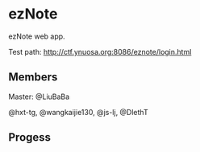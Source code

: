 # ezNote

ezNote web app.

Test path: http://ctf.ynuosa.org:8086/eznote/login.html

## Members
Master: @LiuBaBa

@hxt-tg, 
@wangkaijie130, 
@js-lj, 
@DlethT

## Progess
